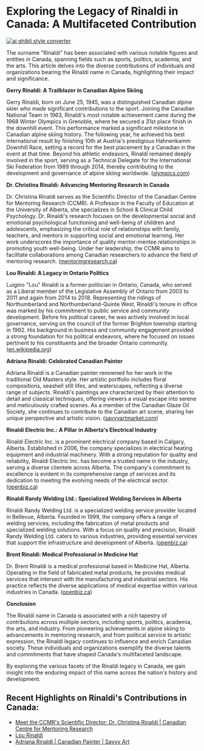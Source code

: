 # Exploring the Legacy of Rinaldi in Canada: A Multifaceted Contribution

[![ai ghibli style converter](https://i.imgur.com/dwt8Y5G.gif)](https://witbeam.net/slzx)

The surname "Rinaldi" has been associated with various notable figures and entities in Canada, spanning fields such as sports, politics, academia, and the arts. This article delves into the diverse contributions of individuals and organizations bearing the Rinaldi name in Canada, highlighting their impact and significance.

**Gerry Rinaldi: A Trailblazer in Canadian Alpine Skiing**

Gerry Rinaldi, born on June 25, 1945, was a distinguished Canadian alpine skier who made significant contributions to the sport. Joining the Canadian National Team in 1963, Rinaldi's most notable achievement came during the 1968 Winter Olympics in Grenoble, where he secured a 31st place finish in the downhill event. This performance marked a significant milestone in Canadian alpine skiing history. The following year, he achieved his best international result by finishing 10th at Austria's prestigious Hahnenkamm Downhill Race, setting a record for the best placement by a Canadian in the event at that time. Beyond his athletic endeavors, Rinaldi remained deeply involved in the sport, serving as a Technical Delegate for the International Ski Federation from 1989 through 2014, thereby contributing to the development and governance of alpine skiing worldwide. ([olympics.com](https://olympics.com/en/athletes/gerry-rinaldi?utm_source=openai))

**Dr. Christina Rinaldi: Advancing Mentoring Research in Canada**

Dr. Christina Rinaldi serves as the Scientific Director of the Canadian Centre for Mentoring Research (CCMR). A Professor in the Faculty of Education at the University of Alberta, she specializes in School & Clinical Child Psychology. Dr. Rinaldi's research focuses on the developmental social and emotional psychological functioning and well-being of children and adolescents, emphasizing the critical role of relationships with family, teachers, and mentors in supporting social and emotional learning. Her work underscores the importance of quality mentor-mentee relationships in promoting youth well-being. Under her leadership, the CCMR aims to facilitate collaborations among Canadian researchers to advance the field of mentoring research. ([mentoringresearch.ca](https://www.mentoringresearch.ca/en/news/meet-ccmrs-scientific-director-dr-christina-rinaldi?utm_source=openai))

**Lou Rinaldi: A Legacy in Ontario Politics**

Luigino "Lou" Rinaldi is a former politician in Ontario, Canada, who served as a Liberal member of the Legislative Assembly of Ontario from 2003 to 2011 and again from 2014 to 2018. Representing the ridings of Northumberland and Northumberland-Quinte West, Rinaldi's tenure in office was marked by his commitment to public service and community development. Before his political career, he was actively involved in local governance, serving on the council of the former Brighton township starting in 1992. His background in business and community engagement provided a strong foundation for his political endeavors, where he focused on issues pertinent to his constituents and the broader Ontario community. ([en.wikipedia.org](https://en.wikipedia.org/wiki/Lou_Rinaldi?utm_source=openai))

**Adriana Rinaldi: Celebrated Canadian Painter**

Adriana Rinaldi is a Canadian painter renowned for her work in the traditional Old Masters style. Her artistic portfolio includes floral compositions, seashell still lifes, and waterscapes, reflecting a diverse range of subjects. Rinaldi's paintings are characterized by their attention to detail and classical techniques, offering viewers a visual escape into serene and meticulously crafted scenes. As a member of the Canadian Glaze Oil Society, she continues to contribute to the Canadian art scene, sharing her unique perspective and artistic vision. ([savvyartmarket.com](https://www.savvyartmarket.com/adriana-rinaldi?utm_source=openai))

**Rinaldi Electric Inc.: A Pillar in Alberta's Electrical Industry**

Rinaldi Electric Inc. is a prominent electrical company based in Calgary, Alberta. Established in 2006, the company specializes in electrical heating equipment and industrial machinery. With a strong reputation for quality and reliability, Rinaldi Electric Inc. has become a trusted name in the industry, serving a diverse clientele across Alberta. The company's commitment to excellence is evident in its comprehensive range of services and its dedication to meeting the evolving needs of the electrical sector. ([openbiz.ca](https://openbiz.ca/general/334194-rinaldi-electric-inc/?utm_source=openai))

**Rinaldi Randy Welding Ltd.: Specialized Welding Services in Alberta**

Rinaldi Randy Welding Ltd. is a specialized welding service provider located in Bellevue, Alberta. Founded in 1999, the company offers a range of welding services, including the fabrication of metal products and specialized welding solutions. With a focus on quality and precision, Rinaldi Randy Welding Ltd. caters to various industries, providing essential services that support the infrastructure and development of Alberta. ([openbiz.ca](https://openbiz.ca/general/1614636-rinaldi-randy-welding-limited/?utm_source=openai))

**Brent Rinaldi: Medical Professional in Medicine Hat**

Dr. Brent Rinaldi is a medical professional based in Medicine Hat, Alberta. Operating in the field of fabricated metal products, he provides medical services that intersect with the manufacturing and industrial sectors. His practice reflects the diverse applications of medical expertise within various industries in Canada. ([openbiz.ca](https://openbiz.ca/industry/1763754-rinaldi-brent-md/?utm_source=openai))

**Conclusion**

The Rinaldi name in Canada is associated with a rich tapestry of contributions across multiple sectors, including sports, politics, academia, the arts, and industry. From pioneering achievements in alpine skiing to advancements in mentoring research, and from political service to artistic expression, the Rinaldi legacy continues to influence and enrich Canadian society. These individuals and organizations exemplify the diverse talents and commitments that have shaped Canada's multifaceted landscape.

By exploring the various facets of the Rinaldi legacy in Canada, we gain insight into the enduring impact of this name across the nation's history and development.


## Recent Highlights on Rinaldi's Contributions in Canada:
- [Meet the CCMR's Scientific Director: Dr. Christina Rinaldi | Canadian Centre for Mentoring Research](https://www.mentoringresearch.ca/en/news/meet-ccmrs-scientific-director-dr-christina-rinaldi?utm_source=openai)
- [Lou Rinaldi](https://en.wikipedia.org/wiki/Lou_Rinaldi?utm_source=openai)
- [Adriana Rinaldi | Canadian Painter | Savvy Art](https://www.savvyartmarket.com/adriana-rinaldi?utm_source=openai)